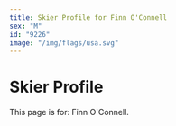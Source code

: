 ```yaml
---
title: Skier Profile for Finn O'Connell
sex: "M"
id: "9226"
image: "/img/flags/usa.svg" 
---
```


# Skier Profile

This page is for: Finn O'Connell.
    